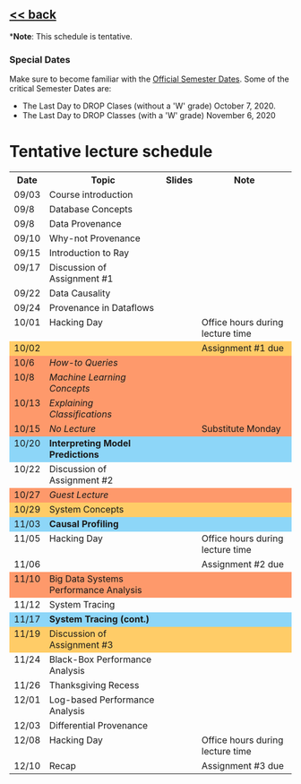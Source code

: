 ## [<< back](./index.html)

***Note**: This schedule is tentative.

### Special Dates
Make sure to become familiar with the [Official Semester Dates](https://www.bu.edu/reg/calendars/semester/). Some of the critical Semester Dates are:
- The Last Day to DROP Clases (without a 'W' grade) October 7, 2020.
- The Last Day to DROP Classes (with a 'W' grade) November 6, 2020

# Tentative lecture schedule

<style type="text/css">
.tg .tg-x5oc{background-color:#fe996b;border-color:inherit;text-align:left;vertical-align:top}
.tg .tg-xgl1{background-color:#8dd6f8;border-color:inherit;text-align:left;vertical-align:top}
.tg .tg-xglb{font-weight:bold;background-color:#8dd6f8;border-color:inherit;text-align:left;vertical-align:top}
.tg .tg-31ua{background-color:#ffcc67;border-color:inherit;text-align:left;vertical-align:top}
.tg .tg-0pky{border-color:inherit;text-align:left;vertical-align:top}
.tg .tg-ado3{font-style:italic;background-color:#fe996b;border-color:inherit;text-align:left;vertical-align:top}
</style>
<table class="tg">
  <tr>
    <th>Date</th>
    <th>Topic</th>
    <th>Slides</th>
    <th>Note</th>
  </tr>
  <tr>
    <td class="tg-0pky">09/03</td>
    <td class="tg-0pky">Course introduction</td>
    <td class="tg-0pky"></td>
    <td class="tg-0pky"></td>
  </tr>
  <tr>
    <td class="tg-0pky">09/8</td>
    <td class="tg-0pky">Database Concepts</td>
    <td class="tg-0pky"></td>
    <td class="tg-0pky"></td>
  </tr>
  <tr>
    <td class="tg-0pky">09/8</td>
    <td class="tg-0pky">Data Provenance</td>
    <td class="tg-0pky"></td>
    <td class="tg-0pky"></td>
  </tr>
  <tr>
    <td class="tg-0pky">09/10</td>
    <td class="tg-0pky">Why-not Provenance</td>
    <td class="tg-0pky"></td>
    <td class="tg-0pky"></td>
  </tr>
  <tr>
    <td class="tg-0pky">09/15</td>
    <td class="tg-0pky">Introduction to Ray</td>
    <td class="tg-0pky"></td>
    <td class="tg-0pky"></td>
  </tr>
  <tr>
    <td class="tg-0pky">09/17</td>
    <td class="tg-0pky">Discussion of Assignment #1</td>
    <td class="tg-0pky"></td>
    <td class="tg-0pky"></td>
  </tr>
  <tr>
    <td class="tg-0pky">09/22</td>
    <td class="tg-0pky">Data Causality</td>
    <td class="tg-0pky"></td>
    <td class="tg-0pky"></td>
  </tr>
  <tr>
    <td class="tg-0pky">09/24</td>
    <td class="tg-0pky">Provenance in Dataflows</td>
    <td class="tg-0pky"></td>
    <td class="tg-0pky"></td>
  </tr>
    <td class="tg-0pky">10/01</td>
    <td class="tg-0pky">Hacking Day</td>
    <td class="tg-0pky"></td>
    <td class="tg-0pky">Office hours during lecture time</td>
  </tr>
    <tr>
    <td class="tg-31ua">10/02</td>
    <td class="tg-31ua"></td>
    <td class="tg-31ua"></td>
    <td class="tg-31ua">Assignment #1 due</td>
  </tr>
  <tr>
  <tr>
    <td class="tg-x5oc">10/6</td>
    <td class="tg-ado3">How-to Queries</td>
    <td class="tg-x5oc"></td>
    <td class="tg-x5oc"></td>
  </tr>
    <tr>
    <td class="tg-x5oc">10/8</td>
    <td class="tg-ado3">Machine Learning Concepts</td>
    <td class="tg-x5oc"></td>
    <td class="tg-x5oc"></td>
  </tr>
  <tr>
    <td class="tg-x5oc">10/13</td>
    <td class="tg-ado3">Explaining Classifications</td>
    <td class="tg-x5oc"></td>
    <td class="tg-x5oc"></td>
  </tr>
  <tr>
    <td class="tg-x5oc">10/15</td>
    <td class="tg-ado3">No Lecture</td>
    <td class="tg-x5oc"></td>
    <td class="tg-x5oc">Substitute Monday</td>
  </tr>
  <tr>
    <td class="tg-xgl1">10/20</td>
    <td class="tg-xglb">Interpreting Model Predictions</td>
    <td class="tg-xgl1"></td>
    <td class="tg-xgl1"></td>
  </tr>
  <tr>
    <td class="tg-0pky">10/22</td>
    <td class="tg-0pky">Discussion of Assignment #2</td>
    <td class="tg-0pky"></td>
    <td class="tg-0pky"></td>
  </tr>
  <tr>
    <td class="tg-x5oc">10/27</td>
    <td class="tg-ado3">Guest Lecture</td>
    <td class="tg-x5oc"></td>
    <td class="tg-x5oc"></td>
  </tr>
      <tr>
    <td class="tg-31ua">10/29</td>
    <td class="tg-31ua">System Concepts</td>
    <td class="tg-31ua"></td>
    <td class="tg-31ua"></td>
  </tr>
  <tr>
    <td class="tg-xgl1">11/03</td>
    <td class="tg-xglb">Causal Profiling</td>
    <td class="tg-xgl1"></td>
    <td class="tg-xgl1"></td>
  </tr>
  <tr>
    <td class="tg-0pky">11/05</td>
    <td class="tg-0pky">Hacking Day</td>
    <td class="tg-0pky"></td>
    <td class="tg-0pky">Office hours during lecture time</td>
  </tr>
  <tr>
    <td class="tg-0pky">11/06</td>
    <td class="tg-0pky"></td>
    <td class="tg-0pky"></td>
    <td class="tg-0pky">Assignment #2 due</td>
  </tr>
  <tr>
    <td class="tg-x5oc">11/10</td>
    <td class="tg-x5oc">Big Data Systems Performance Analysis</td>
    <td class="tg-x5oc"></td>
    <td class="tg-x5oc"></td>
  </tr>
  <tr>
    <td class="tg-0pky">11/12</td>
    <td class="tg-0pky">System Tracing</td>
    <td class="tg-0pky"></td>
    <td class="tg-0pky"></td>
  </tr>
    <tr>
    <td class="tg-xgl1">11/17</td>
    <td class="tg-xglb">System Tracing (cont.)</td>
    <td class="tg-xgl1"></td>
    <td class="tg-xgl1"></td>  
  </tr>
<tr>
    <td class="tg-31ua">11/19</td>
    <td class="tg-31ua">Discussion of Assignment #3</td>
    <td class="tg-31ua"></td>
    <td class="tg-31ua"></td>
  </tr>
  <tr>
    <td class="tg-0pky">11/24</td>
    <td class="tg-0pky">Black-Box Performance Analysis</td>
    <td class="tg-0pky"></td>
    <td class="tg-0pky"></td>
  </tr>
  <tr>
    <td class="tg-0pky">11/26</td>
    <td class="tg-0pky">Thanksgiving Recess</td>
    <td class="tg-0pky"></td>
    <td class="tg-0pky"><br></td>
  </tr>
  <tr>
    <td class="tg-0pky">12/01</td>
    <td class="tg-0pky">Log-based Performance Analysis</td>
    <td class="tg-0pky"></td>
    <td class="tg-0pky"></td>
  </tr>
  <tr>
    <td class="tg-0pky">12/03</td>
    <td class="tg-0pky">Differential Provenance</td>
    <td class="tg-0pky"></td>
    <td class="tg-0pky"></td>
  </tr>
  <tr>
    <td class="tg-0pky">12/08</td>
    <td class="tg-0pky">Hacking Day</td>
    <td class="tg-0pky"></td>
    <td class="tg-0pky">Office hours during lecture time</td>
  </tr>
  <tr>
    <td class="tg-0pky">12/10</td>
    <td class="tg-0pky">Recap</td>
    <td class="tg-0pky"></td>
    <td class="tg-0pky">Assignment #3 due</td>
  </tr>
</table>
